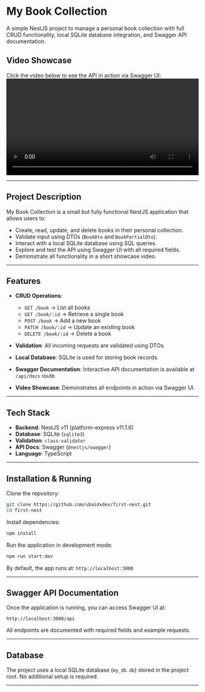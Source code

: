 # My Book Collection

A simple NestJS project to manage a personal book collection with full CRUD functionality, local SQLite database integration, and Swagger API documentation.

## **Video Showcase**

Click the video below to see the API in action via Swagger UI:
<video src="./intro.mp4" controls autoplay loop style="width: 100%; max-width: 100%; display: block;"></video>

---

## **Project Description**

My Book Collection is a small but fully functional NestJS application that allows users to:

- Create, read, update, and delete books in their personal collection.
- Validate input using DTOs (`BookDto` and `BookPartialDto`).
- Interact with a local SQLite database using SQL queries.
- Explore and test the API using Swagger UI with all required fields.
- Demonstrate all functionality in a short showcase video.

---

## **Features**

- **CRUD Operations**:
  - `GET /book` → List all books
  - `GET /book/:id` → Retrieve a single book
  - `POST /book` → Add a new book
  - `PATCH /book/:id` → Update an existing book
  - `DELETE /book/:id` → Delete a book

- **Validation**: All incoming requests are validated using DTOs.

- **Local Database**: SQLite is used for storing book records.

- **Swagger Documentation**: Interactive API documentation is available at `/api/docs` route.

- **Video Showcase**: Demonstrates all endpoints in action via Swagger UI.

---

## **Tech Stack**

- **Backend**: NestJS v11 (platform-express v11.1.6)
- **Database**: SQLite (`sqlite3`)
- **Validation**: `class-validator`
- **API Docs**: Swagger (`@nestjs/swagger`)
- **Language**: TypeScript

---

## **Installation & Running**

Clone the repository:

```bash
git clone https://github.com/ubaidxdev/first-nest.git
cd first-nest
```

Install dependencies:

```bash
npm install
```

Run the application in development mode:

```bash
npm run start:dev
```

By default, the app runs at: `http://localhost:3000`

---

## **Swagger API Documentation**

Once the application is running, you can access Swagger UI at:

```
http://localhost:3000/api
```

All endpoints are documented with required fields and example requests.

---

## **Database**

The project uses a local SQLite database (`my_db.db`) stored in the project root. No additional setup is required.

---
